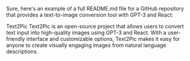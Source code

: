 Sure, here's an example of a full README.md file for a GitHub repository that provides a text-to-image conversion tool with GPT-3 and React:

Text2Pic
Text2Pic is an open-source project that allows users to convert text input into high-quality images using GPT-3 and React. With a user-friendly interface and customizable options, Text2Pic makes it easy for anyone to create visually engaging images from natural language descriptions.
